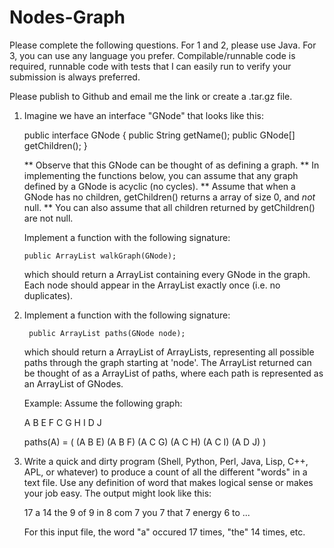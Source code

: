 # Nodes-Graph
Please complete the following questions. For 1 and 2, please use Java. For 3, you can use any language you prefer. Compilable/runnable code is required, runnable code with tests that I can easily run to verify your submission is always preferred.

Please publish to Github and email me the link or create a .tar.gz file.

1. Imagine we have an interface "GNode" that looks like this:

   public interface GNode {
     public String getName();
    public GNode[] getChildren();
   }

   ** Observe that this GNode can be thought of as defining a graph.
   ** In implementing the functions below, you can assume that any
      graph defined by a GNode is acyclic (no cycles).
   ** Assume that when a GNode has no children, getChildren() returns
      a array of size 0, and *not* null.
   ** You can also assume that all children returned by getChildren()
      are not null.

   Implement a function with the following signature:

       public ArrayList walkGraph(GNode);

   which should return a ArrayList containing every GNode in the
   graph. Each node should appear in the ArrayList exactly once
   (i.e. no duplicates).

 
2. Implement a function with the following signature:

        public ArrayList paths(GNode node);

   which should return a ArrayList of ArrayLists, representing all
   possible paths through the graph starting at 'node'. The ArrayList
   returned can be thought of as a ArrayList of paths, where each path
   is represented as an ArrayList of GNodes.

   Example:
   Assume the following graph:

   A
     B
       E
       F
     C
       G
       H
       I
     D
       J

   paths(A) = ( (A B E) (A B F) (A C G) (A C H) (A C I) (A D J) )

3. Write a quick and dirty program (Shell, Python, Perl, Java, Lisp,
   C++, APL, or whatever) to produce a count of all the different
   "words" in a text file.  Use any definition of word that makes
   logical sense or makes your job easy.  The output might look like
   this:

     17 a
     14 the
      9 of
      9 in
      8 com
      7 you
      7 that
      7 energy
      6 to
      ...

   For this input file, the word "a" occured 17 times, "the" 14 times,
   etc.
